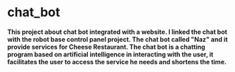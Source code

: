 # chat_bot
**This project about chat bot integrated with a website. I linked the chat bot with the robot base control panel project. The chat bot called "Naz" and it provide services for Cheese Restaurant. The chat bot is a chatting program based on artificial intelligence in interacting with the user, it facilitates the user to access the service he needs and shortens the time.**
